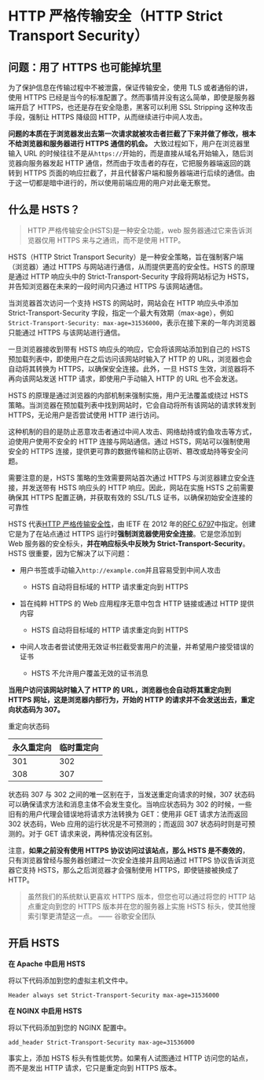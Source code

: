 # HTTP 严格传输安全（HTTP Strict Transport Security）

## 问题：用了 HTTPS 也可能掉坑里

为了保护信息在传输过程中不被泄露，保证传输安全，使用 TLS 或者通俗的讲，使用 HTTPS 已经是当今的标准配置了。然而事情并没有这么简单，即使是服务器端开启了 HTTPS，也还是存在安全隐患，黑客可以利用 SSL Stripping 这种攻击手段，强制让 HTTPS 降级回 HTTP，从而继续进行中间人攻击。

**问题的本质在于浏览器发出去第一次请求就被攻击者拦截了下来并做了修改，根本不给浏览器和服务器进行 HTTPS 通信的机会。** 大致过程如下，用户在浏览器里输入 URL 的时候往往不是从`https://`开始的，而是直接从域名开始输入，随后浏览器向服务器发起 HTTP 通信，然而由于攻击者的存在，它把服务器端返回的跳转到 HTTPS 页面的响应拦截了，并且代替客户端和服务器端进行后续的通信。由于这一切都是暗中进行的，所以使用前端应用的用户对此毫无察觉。

## 什么是 HSTS？

> HTTP 严格传输安全(HSTS)是一种安全功能，web 服务器通过它来告诉浏览器仅用 HTTPS 来与之通讯，而不是使用 HTTP。

HSTS（HTTP Strict Transport Security）是一种安全策略，旨在强制客户端（浏览器）通过 HTTPS 与网站进行通信，从而提供更高的安全性。HSTS 的原理是通过 HTTP 响应头中的 Strict-Transport-Security 字段将网站标记为 HSTS，并告知浏览器在未来的一段时间内只通过 HTTPS 与该网站通信。

当浏览器首次访问一个支持 HSTS 的网站时，网站会在 HTTP 响应头中添加 Strict-Transport-Security 字段，指定一个最大有效期（max-age），例如`Strict-Transport-Security: max-age=31536000`，表示在接下来的一年内浏览器只能通过 HTTPS 与该网站进行通信。

一旦浏览器接收到带有 HSTS 响应头的响应，它会将该网站添加到自己的 HSTS 预加载列表中，即使用户在之后访问该网站时输入了 HTTP 的 URL，浏览器也会自动将其转换为 HTTPS，以确保安全连接。此外，一旦 HSTS 生效，浏览器将不再向该网站发送 HTTP 请求，即使用户手动输入 HTTP 的 URL 也不会发送。

HSTS 的原理是通过浏览器的内部机制来强制实施，用户无法覆盖或绕过 HSTS 策略。当浏览器在预加载列表中找到网站时，它会自动将所有该网站的请求转发到 HTTPS，无论用户是否尝试使用 HTTP 进行访问。

这种机制的目的是防止恶意攻击者通过中间人攻击、网络劫持或钓鱼攻击等方式，迫使用户使用不安全的 HTTP 连接与网站通信。通过 HSTS，网站可以强制使用安全的 HTTPS 连接，提供更可靠的数据传输和防止窃听、篡改或劫持等安全问题。

需要注意的是，HSTS 策略的生效需要网站首次通过 HTTPS 与浏览器建立安全连接，并发送带有 HSTS 响应头的 HTTP 响应。因此，网站在实施 HSTS 之前需要确保其 HTTPS 配置正确，并获取有效的 SSL/TLS 证书，以确保初始安全连接的可靠性

HSTS 代表[HTTP 严格传输安全性](https://link.juejin.cn?target=https%3A%2F%2Fwww.wbolt.com%2Fgo%3F_%3D98f4d606d4aHR0cHM6Ly9lbi53aWtpcGVkaWEub3JnL3dpa2kvSFRUUF9TdHJpY3RfVHJhbnNwb3J0X1NlY3VyaXR5)，由 IETF 在 2012 年的[RFC 6797](https://link.juejin.cn?target=https%3A%2F%2Fwww.wbolt.com%2Fgo%3F_%3D984b124a28aHR0cHM6Ly90b29scy5pZXRmLm9yZy9odG1sL3JmYzY3OTc%3D)中指定。创建它是为了在站点通过 HTTPS 运行时**强制浏览器使用安全连接**。它是您添加到 Web 服务器的安全标头，**并在响应标头中反映为 Strict-Transport-Security**。HSTS 很重要，因为它解决了以下问题：

- 用户书签或手动输入`http://example.com`并且容易受到中间人攻击

  - HSTS 自动将目标域的 HTTP 请求重定向到 HTTPS

- 旨在纯粹 HTTPS 的 Web 应用程序无意中包含 HTTP 链接或通过 HTTP 提供内容

  - HSTS 自动将目标域的 HTTP 请求重定向到 HTTPS

- 中间人攻击者尝试使用无效证书拦截受害用户的流量，并希望用户接受错误的证书

  - HSTS 不允许用户覆盖无效的证书消息

**当用户访问该网站时输入了 HTTP 的 URL，浏览器也会自动将其重定向到 HTTPS 网址，这是浏览器内部行为，开始的 HTTP 的请求并不会发送出去，重定向状态码为 307。**

重定向状态码

| 永久重定向 | 临时重定向 |
| ---------- | ---------- |
| 301        | 302        |
| 308        | 307        |

状态码 307 与 302 之间的唯一区别在于，当发送重定向请求的时候，307 状态码可以确保请求方法和消息主体不会发生变化。当响应状态码为 302 的时候，一些旧有的用户代理会错误地将请求方法转换为 GET：使用非 GET 请求方法而返回 302 状态码，Web 应用的运行状况是不可预测的；而返回 307 状态码时则是可预测的。对于 GET 请求来说，两种情况没有区别。

注意，**如果之前没有使用 HTTPS 协议访问过该站点，那么 HSTS 是不奏效的**，只有浏览器曾经与服务器创建过一次安全连接并且网站通过 HTTPS 协议告诉浏览器它支持 HSTS，那么之后浏览器才会强制使用 HTTPS，即使链接被换成了 HTTP。

> 虽然我们的系统默认更喜欢 HTTPS 版本，但您也可以通过将您的 HTTP 站点重定向到您的 HTTPS 版本并在您的服务器上实施 HSTS 标头，使其他搜索引擎更清楚这一点。 —— 谷歌安全团队

## 开启 HSTS

**在 Apache 中启用 HSTS**

将以下代码添加到您的虚拟主机文件中。

```apl
Header always set Strict-Transport-Security max-age=31536000
```

**在 NGINX 中启用 HSTS**

将以下代码添加到您的 NGINX 配置中。

```nginx
add_header Strict-Transport-Security max-age=31536000
```

事实上，添加 HSTS 标头有性能优势。如果有人试图通过 HTTP 访问您的站点，而不是发出 HTTP 请求，它只是重定向到 HTTPS 版本。
